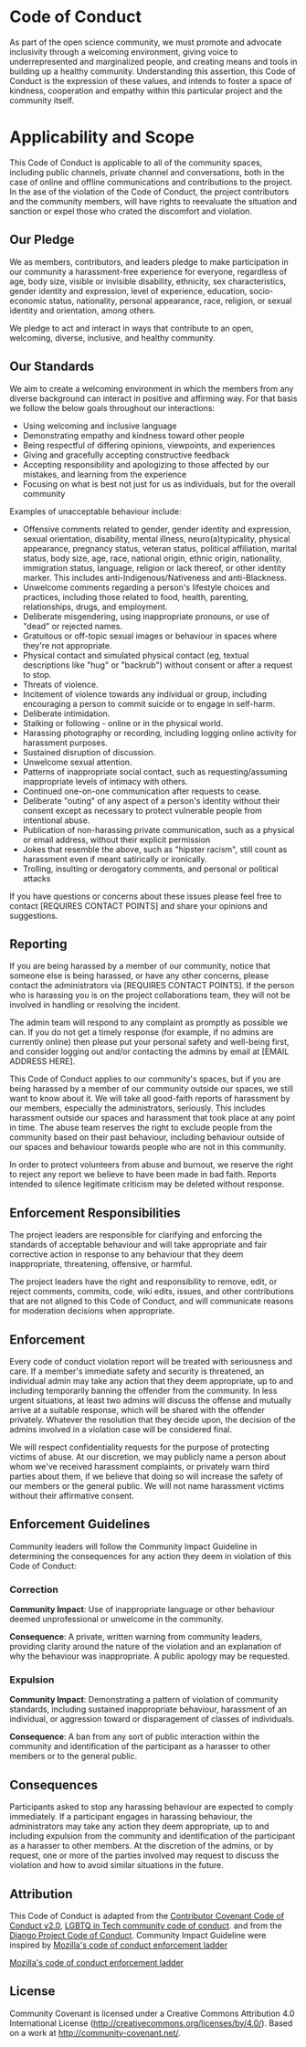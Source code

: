 # Code of Conduct

As part of the open science community, we must promote and advocate inclusivity through a welcoming environment, giving voice to underrepresented and marginalized people, and creating means and tools in building up a healthy community. Understanding this assertion, this Code of Conduct is the expression of these values, and intends to foster a space of kindness, cooperation and empathy within this particular project and the community itself.

# Applicability and Scope

This Code of Conduct is applicable to all of the community spaces, including public channels, private channel and conversations, both in the case of online and offline communications and contributions to the project. In the ase of the violation of the Code of Conduct, the project contributors and the community members, will have rights to reevaluate the situation and sanction or expel those who crated the discomfort and violation. 


## Our Pledge

We as members, contributors, and leaders pledge to make participation in our community a harassment-free experience for everyone, regardless of age, body size, visible or invisible disability, ethnicity, sex characteristics, gender identity and expression, level of experience, education, socio-economic status, nationality, personal appearance, race, religion, or sexual identity and orientation, among others. 

We pledge to act and interact in ways that contribute to an open, welcoming,
diverse, inclusive, and healthy community.

## Our Standards

We aim to create a welcoming environment in which the members from any diverse background can interact in positive and affirming way. For that basis we follow the below goals throughout our interactions:

* Using welcoming and inclusive language
* Demonstrating empathy and kindness toward other people
* Being respectful of differing opinions, viewpoints, and experiences
* Giving and gracefully accepting constructive feedback
* Accepting responsibility and apologizing to those affected by our mistakes, and learning from the experience
* Focusing on what is best not just for us as individuals, but for the
  overall community
  
Examples of unacceptable behaviour include:

  
* Offensive comments related to gender, gender identity and expression, sexual orientation, disability, mental illness, neuro(a)typicality, physical appearance, pregnancy status, veteran status, political affiliation, marital status, body size, age, race, national origin, ethnic origin, nationality, immigration status, language, religion or lack thereof, or other identity marker. This includes anti-Indigenous/Nativeness and anti-Blackness.
* Unwelcome comments regarding a person's lifestyle choices and practices, including those related to food, health, parenting, relationships, drugs, and employment.
* Deliberate misgendering, using inappropriate pronouns, or use of "dead" or rejected names.
* Gratuitous or off-topic sexual images or behaviour in spaces where they're not appropriate.
* Physical contact and simulated physical contact (eg, textual descriptions like "hug" or "backrub") without consent or after a request to stop.
* Threats of violence.
* Incitement of violence towards any individual or group, including encouraging a person to commit suicide or to engage in self-harm.
* Deliberate intimidation.
* Stalking or following - online or in the physical world.
* Harassing photography or recording, including logging online activity for harassment purposes.
* Sustained disruption of discussion.
* Unwelcome sexual attention.
* Patterns of inappropriate social contact, such as requesting/assuming inappropriate levels of intimacy with others.
* Continued one-on-one communication after requests to cease.
* Deliberate "outing" of any aspect of a person's identity without their consent except as necessary to protect vulnerable people from intentional abuse.
* Publication of non-harassing private communication, such as a physical or email address, without their explicit permission
* Jokes that resemble the above, such as "hipster racism", still count as harassment even if meant satirically or ironically.
* Trolling, insulting or derogatory comments, and personal or political attacks
  

If you have questions or concerns about these issues please feel free to contact [REQUIRES CONTACT POINTS] and share your opinions and suggestions.

## Reporting


If you are being harassed by a member of our community, notice that someone else is being harassed, or have any other concerns, please contact the administrators via  [REQUIRES CONTACT POINTS]. If the person who is harassing you is on the project collaborations team, they will not be involved in handling or resolving the incident.

The admin team will respond to any complaint as promptly as possible we can. If you do not get a timely response (for example, if no admins are currently online) then please put your personal safety and well-being first, and consider logging out and/or contacting the admins by email at [EMAIL ADDRESS HERE].

This Code of Conduct applies to our community's spaces, but if you are being harassed by a member of our community outside our spaces, we still want to know about it. We will take all good-faith reports of harassment by our members, especially the administrators, seriously. This includes harassment outside our spaces and harassment that took place at any point in time. The abuse team reserves the right to exclude people from the community based on their past behaviour, including behaviour outside of our spaces and behaviour towards people who are not in this community.

In order to protect volunteers from abuse and burnout, we reserve the right to reject any report we believe to have been made in bad faith. Reports intended to silence legitimate criticism may be deleted without response.



## Enforcement Responsibilities

The project leaders are responsible for clarifying and enforcing the standards of acceptable behaviour and will take appropriate and fair corrective action in response to any behaviour that they deem inappropriate, threatening, offensive, or harmful.

The project leaders have the right and responsibility to remove, edit, or reject comments, commits, code, wiki edits, issues, and other contributions that are not aligned to this Code of Conduct, and will communicate reasons for moderation decisions when appropriate.


## Enforcement

Every code of conduct violation report will be treated with seriousness and care. If a member's immediate safety and security is threatened, an individual admin may take any action that they deem appropriate, up to and including temporarily banning the offender from the community. In less urgent situations, at least two admins will discuss the offense and mutually arrive at a suitable response, which will be shared with the offender privately. Whatever the resolution that they decide upon, the decision of the admins involved in a violation case will be considered final.

We will respect confidentiality requests for the purpose of protecting victims of abuse. At our discretion, we may publicly name a person about whom we've received harassment complaints, or privately warn third parties about them, if we believe that doing so will increase the safety of our members or the general public. We will not name harassment victims without their affirmative consent.


## Enforcement Guidelines

Community leaders will follow the Community Impact Guideline in determining the consequences for any action they deem in violation of this Code of Conduct:

### Correction

**Community Impact**: Use of inappropriate language or other behaviour deemed
unprofessional or unwelcome in the community.

**Consequence**: A private, written warning from community leaders, providing clarity around the nature of the violation and an explanation of why the behaviour was inappropriate. A public apology may be requested.

### Expulsion

**Community Impact**: Demonstrating a pattern of violation of community
standards, including sustained inappropriate behaviour, harassment of an
individual, or aggression toward or disparagement of classes of individuals.

**Consequence**: A ban from any sort of public interaction within the community and identification of the participant as a harasser to other members or to the general public.



## Consequences

Participants asked to stop any harassing behaviour are expected to comply immediately. If a participant engages in harassing behaviour, the administrators may take any action they deem appropriate, up to and including expulsion from the community and identification of the participant as a harasser to other members. At the discretion of the admins, or by request, one or more of the parties involved may request to discuss the violation and how to avoid similar situations in the future.


## Attribution

This Code of Conduct is adapted from the [Contributor Covenant Code of Conduct v2.0][contributorcovenant-coc], [LGBTQ in Tech community code of conduct](http://lgbtq.technology/coc.html). and from the [Django Project Code of Conduct][django-coc]. Community Impact Guideline were inspired by [Mozilla's code of conduct enforcement ladder][mozilla-coc]

[contributorcovenant-coc]: https://www.contributor-covenant.org/version/2/0/code_of_conduct.html
[django-coc]: https://www.djangoproject.com/conduct/
[mozilla-coc]: https://github.com/mozilla/diversity
[Mozilla's code of conduct enforcement ladder](https://github.com/mozilla/inclusion)

## License

Community Covenant is licensed under a Creative Commons Attribution 4.0 International License (http://creativecommons.org/licenses/by/4.0/). Based on a work at http://community-covenant.net/.

